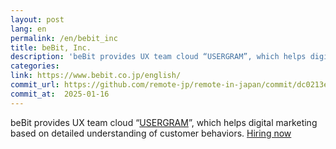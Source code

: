 ```yaml
---
layout: post
lang: en
permalink: /en/bebit_inc
title: beBit, Inc.
description: 'beBit provides UX team cloud “USERGRAM”, which helps digital marketing based on detailed understanding of customer behaviors. Hiring now'
categories: 
link: https://www.bebit.co.jp/english/
commit_url: https://github.com/remote-jp/remote-in-japan/commit/dc0213e5d3bf547e1dd7b4da3b612a689016ef3e
commit_at:  2025-01-16
---
```


<p>beBit provides UX team cloud “<a href="https://www.bebit.co.jp/usergram/">USERGRAM</a>”, which helps digital marketing based on detailed understanding of customer behaviors. <a href="https://www.wantedly.com/companies/bebit/projects">Hiring now</a></p>
